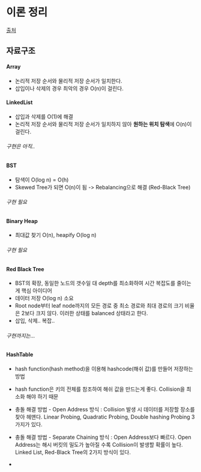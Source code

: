 # 이론 정리

[출처](https://github.com/JaeYeopHan/Interview_Question_for_Beginner/tree/master/DataStructure)

## 자료구조

#### Array

- 논리적 저장 순서와 물리적 저장 순서가 일치한다. 
- 삽입이나 삭제의 경우 최악의 경우 O(n)이 걸린다.

#### LinkedList

- 삽입과 삭제를 O(1)에 해결
- 논리적 저장 순서와 물리적 저장 순서가 일치하지 않아 **원하는 위치 탐색**에 O(n)이 걸린다.

###### 구현은 아직..

#### BST

- 탐색이 O(log n) = O(h)
- Skewed Tree가 되면 O(n)이 됨 -> Rebalancing으로 해결 (Red-Black Tree)

###### 구현 필요

#### Binary Heap

- 최대값 찾기 O(n), heapify O(log n)

###### 구현 필요

#### Red Black Tree

- BST의 확장, 동일한 노드의 갯수일 대 depth를 최소화하여 시간 복잡도를 줄이는게 핵심 아이디어
- 데이터 저장 O(log n) 소요
- Root node부터 leaf node까지의 모든 경로 중 최소 경로와 최대 경로의 크기 비율은 2보다 크지 않다. 이러한 상태를 balanced 상태라고 한다.
- 삽입, 삭제.. 복잡..

###### 구현까지는...

#### HashTable

- hash function(hash method)을 이용해 hashcode(해쉬 값)를 만들어 저장하는 방법
- hash function은 키의 전체를 참조하여 해쉬 값을 만드는게 좋다.  Collision을 최소화 해야 하기 때문

- 충돌 해결 방법 - Open Address 방식 :  Collision 발생 시 데이터를 저장할 장소를 찾아 헤맨다. Linear Probing, Quadratic Probing, Double hashing Probing 3가지가 있다.
- 충돌 해결 방법 - Separate Chaining 방식 : Open Address보다 빠르다. Open Address는 해시 버킷의 밀도가 높아질 수록 Collision이 발생할 확률이 높다. Linked List, Red-Black Tree의 2가지 방식이 있다.
- 